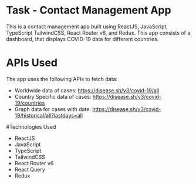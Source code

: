 # Task - Contact Management App

This is a contact management app built using ReactJS, JavaScript, TypeScript TailwindCSS, React Router v6, and Redux.
This app consists of a dashboard, that displays COVID-19 data for different countries.

# APIs Used

The app uses the following APIs to fetch data:

- Worldwide data of cases: https://disease.sh/v3/covid-19/all
- Country Specific data of cases: https://disease.sh/v3/covid-19/countries
- Graph data for cases with date: https://disease.sh/v3/covid-19/historical/all?lastdays=all

#Technologies Used

- ReactJS
- JavaScript
- TypeScript
- TailwindCSS
- React Router v6
- React Query
- Redux

